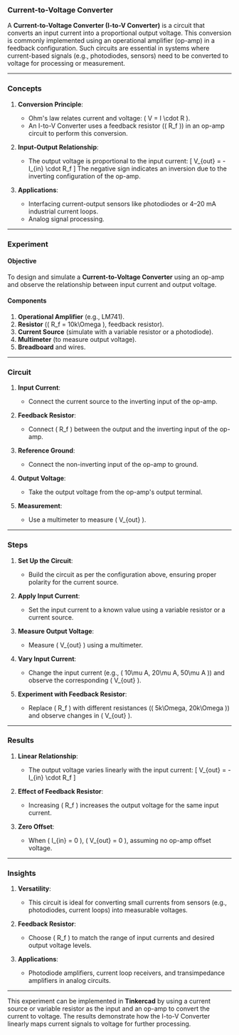 ### **Current-to-Voltage Converter**

A **Current-to-Voltage Converter (I-to-V Converter)** is a circuit that converts an input current into a proportional output voltage. This conversion is commonly implemented using an operational amplifier (op-amp) in a feedback configuration. Such circuits are essential in systems where current-based signals (e.g., photodiodes, sensors) need to be converted to voltage for processing or measurement.

---

### Concepts

1. **Conversion Principle**:
   - Ohm's law relates current and voltage: \( V = I \cdot R \).
   - An I-to-V Converter uses a feedback resistor (\( R_f \)) in an op-amp circuit to perform this conversion.

2. **Input-Output Relationship**:
   - The output voltage is proportional to the input current:
     \[
     V_{out} = -I_{in} \cdot R_f
     \]
     The negative sign indicates an inversion due to the inverting configuration of the op-amp.

3. **Applications**:
   - Interfacing current-output sensors like photodiodes or 4–20 mA industrial current loops.
   - Analog signal processing.

---

### Experiment

#### Objective
To design and simulate a **Current-to-Voltage Converter** using an op-amp and observe the relationship between input current and output voltage.

#### Components
1. **Operational Amplifier** (e.g., LM741).
2. **Resistor** (\( R_f = 10k\Omega \), feedback resistor).
3. **Current Source** (simulate with a variable resistor or a photodiode).
4. **Multimeter** (to measure output voltage).
5. **Breadboard** and wires.

---

### Circuit

1. **Input Current**:
   - Connect the current source to the inverting input of the op-amp.

2. **Feedback Resistor**:
   - Connect \( R_f \) between the output and the inverting input of the op-amp.

3. **Reference Ground**:
   - Connect the non-inverting input of the op-amp to ground.

4. **Output Voltage**:
   - Take the output voltage from the op-amp's output terminal.

5. **Measurement**:
   - Use a multimeter to measure \( V_{out} \).

---

### Steps

1. **Set Up the Circuit**:
   - Build the circuit as per the configuration above, ensuring proper polarity for the current source.

2. **Apply Input Current**:
   - Set the input current to a known value using a variable resistor or a current source.

3. **Measure Output Voltage**:
   - Measure \( V_{out} \) using a multimeter.

4. **Vary Input Current**:
   - Change the input current (e.g., \( 10\mu A, 20\mu A, 50\mu A \)) and observe the corresponding \( V_{out} \).

5. **Experiment with Feedback Resistor**:
   - Replace \( R_f \) with different resistances (\( 5k\Omega, 20k\Omega \)) and observe changes in \( V_{out} \).

---

### Results

1. **Linear Relationship**:
   - The output voltage varies linearly with the input current:
     \[
     V_{out} = -I_{in} \cdot R_f
     \]

2. **Effect of Feedback Resistor**:
   - Increasing \( R_f \) increases the output voltage for the same input current.

3. **Zero Offset**:
   - When \( I_{in} = 0 \), \( V_{out} = 0 \), assuming no op-amp offset voltage.

---

### Insights

1. **Versatility**:
   - This circuit is ideal for converting small currents from sensors (e.g., photodiodes, current loops) into measurable voltages.

2. **Feedback Resistor**:
   - Choose \( R_f \) to match the range of input currents and desired output voltage levels.

3. **Applications**:
   - Photodiode amplifiers, current loop receivers, and transimpedance amplifiers in analog circuits.

---

This experiment can be implemented in **Tinkercad** by using a current source or variable resistor as the input and an op-amp to convert the current to voltage. The results demonstrate how the I-to-V Converter linearly maps current signals to voltage for further processing.
